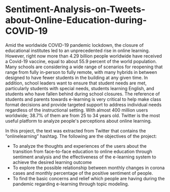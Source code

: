# Sentiment-Analysis-on-Tweets-about-Online-Education-during-COVID-19
Amid the worldwide COVID-19 pandemic lockdown, the closure of educational institutes led to an unprecedented rise in online learning. However, right now more than 4.29 billion people worldwide have received a Covid-19 vaccine, equal to about 55.9 percent of the world population. Many schools are considering a wide range of scenarios for reopening that range from fully in-person to fully remote, with many hybrids in between designed to have fewer students in the building at any given time. In addition, school leaders want to ensure that student needs are met, particularly students with special needs, students learning English, and students who have fallen behind during school closures. The reference of students and parents towards e-learning is very critical to help make class format decisions and provide targeted support to address individual needs regardless of the instructional setting.
With almost 400 million users worldwide; 38.7% of them are from 25 to 34 years old. Twitter is the most useful platform to analyze people's perceptions about online learning.

In this project, the text was extracted from Twitter that contains the “onlinelearning” hashtag. The following are the objectives of the project:

- To analyze the thoughts and experiences of the users about the transition from face-to-face education to online education through sentiment analysis and the effectiveness of the e-learning system to achieve the desired learning outcome 
- To explore the possible relationship between monthly changes in corona cases and monthly percentage of the positive sentiment of people.
- To find the basic concerns and relief which people are having during the pandemic regarding e-learning through topic modeling.
